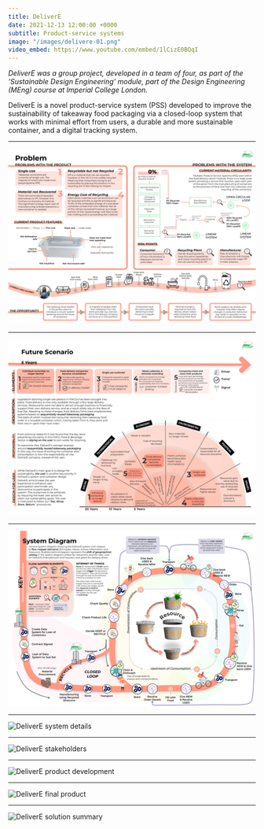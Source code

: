 ```yaml
---
title: DeliverE
date: 2021-12-13 12:00:00 +0000
subtitle: Product-service systems
image: "/images/delivere-01.png"
video_embed: https://www.youtube.com/embed/1lCizE0BQqI
---
```


<em>DeliverE was a group project, developed in a team of four, as part of the 'Sustainable Design Engineering' module, part of the Design Engineering (MEng) course at Imperial College London.</em>

DeliverE is a novel product-service system (PSS) developed to improve the sustainability of takeaway food packaging via a closed-loop system that works with minimal effort from users, a durable and more sustainable container, and a digital tracking system.

---

![DeliverE problem overview](/images/delivere-02.jpg)

---

![DeliverE future scenario](/images/delivere-03.jpg)

---

![DeliverE system diagram](/images/delivere-04.jpg)

---

![DeliverE system details](/images/delivere-05.jpg)

---

![DeliverE stakeholders](/images/delivere-06.jpg)

---

![DeliverE product development](/images/delivere-07.jpg)

---

![DeliverE final product](/images/delivere-08.jpg)

---

![DeliverE solution summary](/images/delivere-09.jpg)
